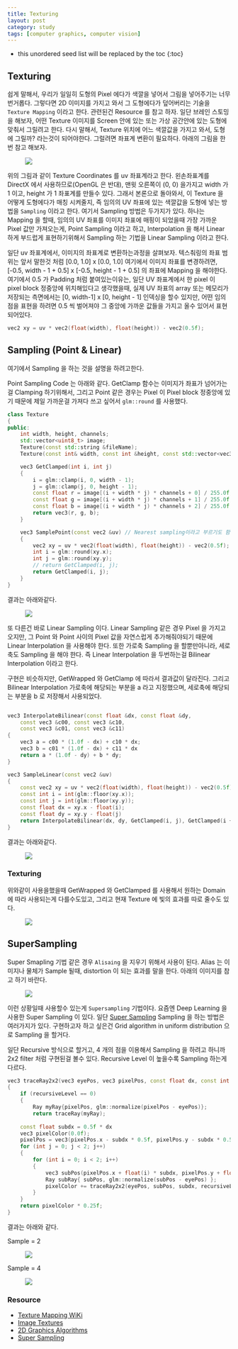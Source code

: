 ```yaml
---
title: Texturing
layout: post
category: study
tags: [computer graphics, computer vision]
---
```


* this unordered seed list will be replaced by the toc
{:toc}

## Texturing

쉽게 말해서, 우리가 일일히 도형의 Pixel 에다가 색깔을 넣어서 그림을 넣어주기는 너무 번거롭다. 그렇다면 2D 이미지를 가지고 와서 그 도형에다가 덮어버리는 기술을 `Texture Mapping` 이라고 한다. 관련된건 Resource 를 참고 하자. 일단 브레인 스토밍을 해보자, 어떤 Texture 이미지를 Screen 안에 있는 또는 가상 공간안에 있는 도형에 맞춰서 그릴려고 한다. 다시 말해서, Texture 위치에 어느 색깔값을 가지고 와서, 도형에 그릴까? 라는것이 되어야한다. 그럴려면 좌표계 변환이 필요하다. 아래의 그림을 한번 참고 해보자.

<figure>
  <img src = "../../../assets/img/photo/4-27-2023/note_2.JPG">
</figure>

위의 그림과 같이 Texture Coordinates 를 uv 좌표계라고 한다. 왼손좌표계를 DirectX 에서 사용하므로(OpenGL 은 반대), 맨윗 오른쪽이 (0, 0) 을가지고 width 가 1 이고, height 가 1 좌표계를 만들수 있다. 그래서 본론으로 돌아와서, 이 Texture 을 어떻게 도형에다가 매칭 시켜줄지, 즉 임의의 UV 좌표에 있는 색깔값을 도형에 넣는 방법을 `Sampling` 이라고 한다. 여기서 Sampling 방법은 두가지가 있다. 하나는 Mapping 을 할때, 임의의 UV 좌표를 이미지 좌표에 매핑이 되었을때 가장 가까운 Pixel 값만 가져오는게, Point Sampling 이라고 하고, Interpolation 을 해서 Linear 하게 부드럽게 표현하기위해서 Sampling 하는 기법을 Linear Sampling 이라고 한다.

일단 uv 좌표계에서, 이미지의 좌표계로 변환하는과정을 살펴보자. 텍스춰링의 좌표 범위는 앞서 말한것 처럼 [0.0, 1.0] x [0.0, 1.0] 여기에서 이미지 좌표를 변경하려면, [-0.5, width - 1 + 0.5] x [-0.5, height - 1 + 0.5] 의 좌표에 Mapping 을 해야한다. 여기에서 0.5 가 Padding 처럼 붙여있는이유는, 일단 UV 좌표계에서 한 pixel 이 pixel block 정중앙에 위치해있다고 생각했을때, 실제 UV 좌표의 array 또는 메모리가 저장되는 측면에서는 [0, width-1] x [0, height - 1] 인덱싱을 할수 있지만, 어떤 임의점을 표현을 하려면 0.5 씩 벌어져야 그 중앙에 가까운 값들을 가지고 올수 있어서 표현되어있다.

```c++
vec2 xy = uv * vec2(float(width), float(height)) - vec2(0.5f);
```

## Sampling (Point & Linear)

여기에서 Sampling 을 하는 것을 설명을 하려고한다.

Point Sampling Code 는 아래와 같다. GetClamp 함수는 이미지가 좌표가 넘어가는걸 Clamping 하기위해서, 그리고 Point 같은 경우는 Pixel 이 Pixel block 정중앙에 있기 때문에 제일 가까운걸 가져다 쓰고 싶어서 `glm::round` 를 사용했다.

```c++
class Texture
{
public:
    int width, height, channels;
    std::vector<uint8_t> image;
    Texture(const std::string &fileName);
    Texture(const int& width, const int &height, const std::vector<vec3> &pixels);

    vec3 GetClamped(int i, int j)
	{
		i = glm::clamp(i, 0, width - 1);
		j = glm::clamp(j, 0, height - 1);
		const float r = image[(i + width * j) * channels + 0] / 255.0f;
		const float g = image[(i + width * j) * channels + 1] / 255.0f;
		const float b = image[(i + width * j) * channels + 2] / 255.0f;
		return vec3(r, g, b);
	}

    vec3 SamplePoint(const vec2 &uv) // Nearest sampling이라고 부르기도 함
	{
		vec2 xy = uv * vec2(float(width), float(height)) - vec2(0.5f);
		int i = glm::round(xy.x);
		int j = glm::round(xy.y);
		// return GetClamped(i, j);
		return GetClamped(i, j);
	}
}
```

결과는 아래와같다.

<figure>
  <img src = "../../../assets/img/photo/4-27-2023/samplePoint.JPG">
</figure>

또 다른건 바로 Linear Sampling 이다. Linear Sampling 같은 경우 Pixel 을 가지고 오지만, 그 Point 와 Point 사이의 Pixel 값을 자연스럽게 추가해줘야되기 때문에 Linear Interpolation 을 사용해야 한다. 또한 가로축 Sampling 을 할뿐만아니라, 세로축도 Sampling 을 해야 한다. 즉 Linear Interpolation 을 두번하는걸 Bilinear Interpolation 이라고 한다.

구현은 비슷하지만, GetWrapped 와 GetClamp 에 따라서 결과값이 달라진다. 그리고 Bilinear Interpolation 가로축에 해당되는 부분을 a 라고 지정했으며, 세로축에 해당되는 부분을 b 로 저장해서 사용되었다.

```c++

vec3 InterpolateBilinear(const float &dx, const float &dy,
    const vec3 &c00, const vec3 &c10,
	const vec3 &c01, const vec3 &c11)
{
	vec3 a = c00 * (1.0f - dx) + c10 * dx;
	vec3 b = c01 * (1.0f - dx) + c11 * dx
	return a * (1.0f - dy) + b * dy;
}

vec3 SampleLinear(const vec2 &uv)
{
	const vec2 xy = uv * vec2(float(width), float(height)) - vec2(0.5f);
	const int i = int(glm::floor(xy.x));
	const int j = int(glm::floor(xy.y));
	const float dx = xy.x - float(i);
	const float dy = xy.y - float(j)
	return InterpolateBilinear(dx, dy, GetClamped(i, j), GetClamped(i + 1, j), GetClamped(i, j + 1), GetClamped(i + 1, j + 1));
}
```

결과는 아래와같다.

<figure>
  <img src = "../../../assets/img/photo/4-27-2023/linearSample.JPG">
</figure>

### Texturing

위와같이 사용을했을때 GetWrapped 와 GetClamped 를 사용해서 원하는 Domain 에 따라 사용되는게 다를수도있고, 그리고 현재 Texture 에 빛의 효과를 따로 줄수도 있다.

<figure>
  <img src = "../../../assets/img/photo/4-27-2023/sampling.JPG">
</figure>

## SuperSampling

Super Smapling 기법 같은 경우 `Alisaing` 을 지우기 위해서 사용이 된다. Alias 는 이미지나 물체가 Sample 될때, distortion 이 되는 효과를 말을 한다. 아래의 이미지를 참고 하기 바란다.

<figure>
  <img src = "../../../assets/img/photo/4-27-2023/alias.PNG">
</figure>

이런 상황일때 사용할수 있는게 `Supersampling` 기법이다. 요즘엔 Deep Learning 을 사용한 Super Sampling 이 있다. 일단 [Super Sampling](https://en.wikipedia.org/wiki/Supersampling) Sampling 을 하는 방법은 여러가지가 있다. 구현하고자 하고 싶은건 Grid algorithm in uniform distribution 으로 Sampling 을 할거다.

일단 Recursive 방식으로 할거고, 4 개의 점을 이용해서 Sampling 을 하려고 하니까 2x2 filter 처럼 구현된걸 볼수 있다. Recursive Level 이 높을수록 Sampling 하는게 다르다.

```c++
vec3 traceRay2x2(vec3 eyePos, vec3 pixelPos, const float dx, const int recursiveLevel)
{
	if (recursiveLevel == 0)
	{
		Ray myRay{pixelPos, glm::normalize(pixelPos - eyePos)};
		return traceRay(myRay);
	
	const float subdx = 0.5f * dx
	vec3 pixelColor(0.0f);
	pixelPos = vec3(pixelPos.x - subdx * 0.5f, pixelPos.y - subdx * 0.5f, pixelPos.z)
	for (int j = 0; j < 2; j++)
	{
		for (int i = 0; i < 2; i++)
		{
			vec3 subPos(pixelPos.x + float(i) * subdx, pixelPos.y + float(j) * subdx, pixelPos.z);
			Ray subRay{ subPos, glm::normalize(subPos - eyePos) };
			pixelColor += traceRay2x2(eyePos, subPos, subdx, recursiveLevel - 1);
		}
	}
	return pixelColor * 0.25f;
}
```

결과는 아래와 같다.

Sample = 2
<figure>
  <img src = "../../../assets/img/photo/4-27-2023/alias_1.PNG">
</figure>

Sample = 4
<figure>
  <img src = "../../../assets/img/photo/4-27-2023/alias_2.PNG">
</figure>

### Resource
- [Texture Mapping WiKi](https://en.wikipedia.org/wiki/Texture_mapping)
- [Image Textures](https://math.hws.edu/graphicsbook/c4/s3.html)
- [2D Graphics Algorithms](https://www.youtube.com/watch?v=IDFB5CDpLDE&ab_channel=BrianWill)
- [Super Sampling](https://en.wikipedia.org/wiki/Supersampling)